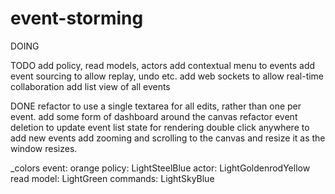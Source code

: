 # event-storming

DOING

TODO
add policy, read models, actors
add contextual menu to events
add event sourcing to allow replay, undo etc.
add web sockets to allow real-time collaboration
add list view of all events

DONE
refactor to use a single textarea for all edits, rather than one per event.
add some form of dashboard around the canvas
refactor event deletion to update event list state for rendering
double click anywhere to add new events
add zooming and scrolling to the canvas and resize it as the window resizes.

_colors
event: orange
policy: LightSteelBlue
actor: LightGoldenrodYellow
read model: LightGreen
commands: LightSkyBlue
